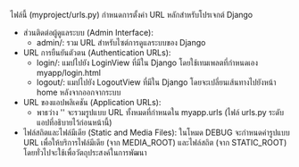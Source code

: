 ไฟล์นี้ (myproject/urls.py) กำหนดการตั้งค่า URL หลักสำหรับโปรเจกต์ Django

- ส่วนติดต่อผู้ดูแลระบบ (Admin Interface):
    - admin/: รวม URL สำหรับไซต์การดูแลระบบของ Django
- URL การยืนยันตัวตน (Authentication URLs):
    - login/: แมปไปยัง LoginView ที่มีใน Django โดยใช้เทมเพลตที่กำหนดเอง myapp/login.html
    - logout/: แมปไปยัง LogoutView ที่มีใน Django โดยจะเปลี่ยนเส้นทางไปยังหน้า home หลังจากออกจากระบบ
- URL ของแอปพลิเคชัน (Application URLs):
    - พาธว่าง '' จะรวมรูปแบบ URL ทั้งหมดที่กำหนดใน myapp.urls (ไฟล์ urls.py ระดับแอปที่อธิบายไว้ก่อนหน้านี้)
- ไฟล์สถิตและไฟล์มีเดีย (Static and Media Files):
    ในโหมด DEBUG จะกำหนดค่ารูปแบบ URL เพื่อให้บริการไฟล์มีเดีย (จาก MEDIA_ROOT) และไฟล์สถิต (จาก STATIC_ROOT) โดยทั่วไปจะใช้เพื่อวัตถุประสงค์ในการพัฒนา
